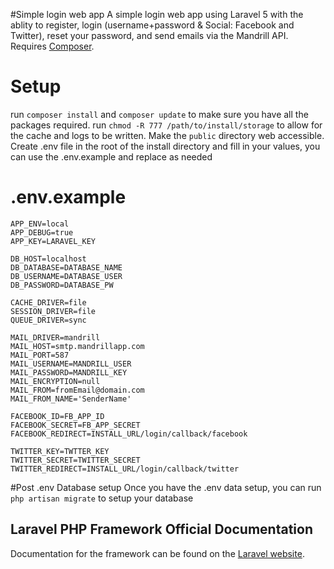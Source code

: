 #Simple login web app 
A simple login web app using Laravel 5 with the ablity to register, login (username+password & Social: Facebook and Twitter), reset your password, and send emails via the Mandrill API. Requires  [Composer](https://getcomposer.org/).  

# Setup
run `composer install` and `composer update` to make sure you have all the packages required.
run `chmod -R 777 /path/to/install/storage` to allow for the cache and logs to be written.
Make the `public` directory web accessible.
Create .env file in the root of the install directory and fill in your values, you can use the .env.example and replace as needed 

# .env.example
```
APP_ENV=local
APP_DEBUG=true
APP_KEY=LARAVEL_KEY

DB_HOST=localhost
DB_DATABASE=DATABASE_NAME
DB_USERNAME=DATABASE_USER
DB_PASSWORD=DATABASE_PW

CACHE_DRIVER=file
SESSION_DRIVER=file
QUEUE_DRIVER=sync

MAIL_DRIVER=mandrill
MAIL_HOST=smtp.mandrillapp.com
MAIL_PORT=587
MAIL_USERNAME=MANDRILL_USER
MAIL_PASSWORD=MANDRILL_KEY
MAIL_ENCRYPTION=null
MAIL_FROM=fromEmail@domain.com
MAIL_FROM_NAME='SenderName'

FACEBOOK_ID=FB_APP_ID
FACEBOOK_SECRET=FB_APP_SECRET
FACEBOOK_REDIRECT=INSTALL_URL/login/callback/facebook

TWITTER_KEY=TWTTER_KEY
TWITTER_SECRET=TWITTER_SECRET
TWITTER_REDIRECT=INSTALL_URL/login/callback/twitter
```

#Post .env Database setup
Once you have the .env data setup, you can run `php artisan migrate` to setup your database 


## Laravel PHP Framework Official Documentation

Documentation for the framework can be found on the [Laravel website](http://laravel.com/docs).